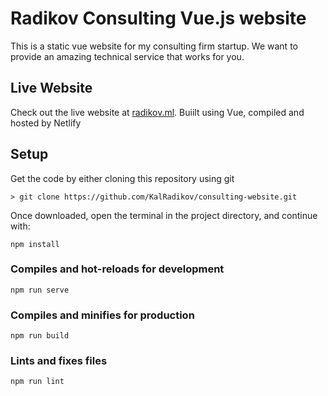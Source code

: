Radikov Consulting Vue.js website
=== 

This is a static vue website for my consulting firm startup. We want to provide an amazing technical service that works for you.

## Live Website
Check out the live website at [radikov.ml](www.radikov.ml). Buiilt using Vue, compiled and hosted by Netlify

## Setup

Get the code by either cloning this repository using git

    > git clone https://github.com/KalRadikov/consulting-website.git

Once downloaded, open the terminal in the project directory, and continue with:

```
npm install
```

### Compiles and hot-reloads for development
```
npm run serve
```

### Compiles and minifies for production
```
npm run build
```

### Lints and fixes files
```
npm run lint
```

